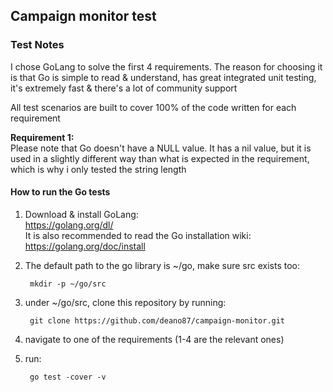 ## Campaign monitor test


### Test Notes

I chose GoLang to solve the first 4 requirements.
The reason for choosing it is that Go is simple to read & understand, has great integrated unit testing, it's extremely fast & there's a lot of community support

All test scenarios are built to cover 100% of the code written for each requirement

**Requirement 1:** <br />
Please note that Go doesn't have a NULL value. It has a nil value, but it is used in a slightly different way than what is expected in the requirement, which is why i only tested the string length

#### How to run the Go tests

1. Download & install GoLang: <br />
https://golang.org/dl/<br />
It is also recommended to read the Go installation wiki: <br />
https://golang.org/doc/install

2. The default path to the go library is ~/go, make sure src exists too:

        mkdir -p ~/go/src

3. under ~/go/src, clone this repository by running:

        git clone https://github.com/deano87/campaign-monitor.git

4. navigate to one of the requirements (1-4 are the relevant ones)
5. run:

        go test -cover -v
